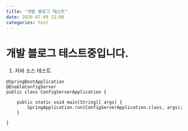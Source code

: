 ```yaml
---
title: "개발 블로그 테스트"
date: 2020-07-09 22:08
categories: test
---
```


# 개발 블로그 테스트중입니다.   

1. 자바 소스 테스트
```
@SpringBootApplication
@EnableConfigServer
public class ConfigServerApplication {

    public static void main(String[] args) {
        SpringApplication.run(ConfigServerApplication.class, args);
    }

}
```
